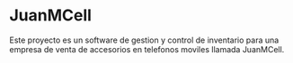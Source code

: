 # JuanMCell

Este proyecto es un software de gestion y control de inventario para una empresa de venta de accesorios en telefonos moviles llamada JuanMCell.

